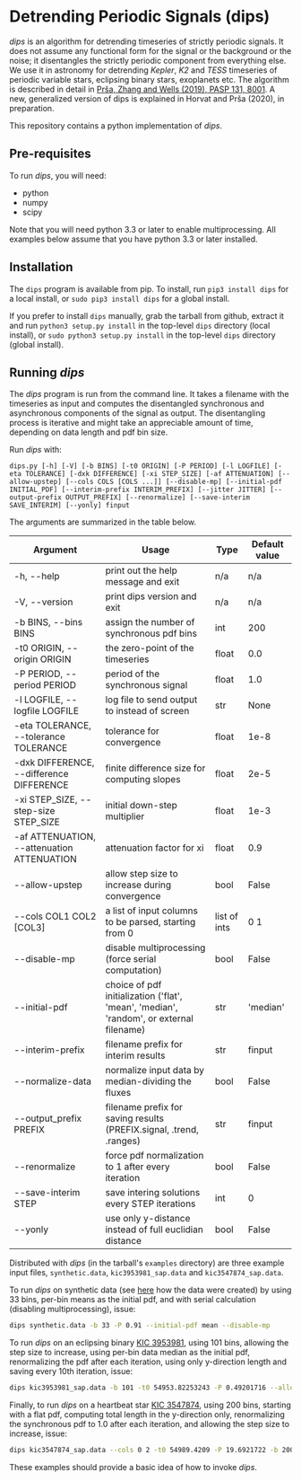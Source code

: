 Detrending Periodic Signals (dips)
==================================

_dips_ is an algorithm for detrending timeseries of strictly periodic signals. It does not assume any functional form for the signal or the background or the noise; it disentangles the strictly periodic component from everything else. We use it in astronomy for detrending _Kepler_, _K2_ and _TESS_ timeseries of periodic variable stars, eclipsing binary stars, exoplanets etc. The algorithm is described in detail in [Prša, Zhang and Wells (2019), PASP 131, 8001](https://ui.adsabs.harvard.edu/abs/2019PASP..131f8001P/abstract). A new, generalized version of dips is explained in Horvat and Prša (2020), in preparation.

This repository contains a python implementation of _dips_.

Pre-requisites
--------------

To run _dips_, you will need:

* python
* numpy
* scipy

Note that you will need python 3.3 or later to enable multiprocessing. All examples below assume that you have python 3.3 or later installed.

Installation
------------

The `dips` program is available from pip. To install, run `pip3 install dips` for a local install, or `sudo pip3 install dips` for a global install.

If you prefer to install `dips` manually, grab the tarball from github, extract it and run `python3 setup.py install` in the top-level `dips` directory (local install), or `sudo python3 setup.py install` in the top-level `dips` directory (global install).

Running _dips_
--------------

The _dips_ program is run from the command line. It takes a filename with the timeseries as input and computes the disentangled synchronous and asynchronous components of the signal as output. The disentangling process is iterative and might take an appreciable amount of time, depending on data length and pdf bin size.

Run _dips_ with:

`dips.py [-h] [-V] [-b BINS] [-t0 ORIGIN] [-P PERIOD] [-l LOGFILE] [-eta TOLERANCE] [-dxk DIFFERENCE] [-xi STEP_SIZE] [-af ATTENUATION] [--allow-upstep] [--cols COLS [COLS ...]] [--disable-mp] [--initial-pdf INITIAL_PDF] [--interim-prefix INTERIM_PREFIX] [--jitter JITTER] [--output-prefix OUTPUT_PREFIX] [--renormalize] [--save-interim SAVE_INTERIM] [--yonly] finput`

The arguments are summarized in the table below.

| Argument | Usage | Type | Default value |
|----------|-------|------|---------------|
| -h, --help | print out the help message and exit | n/a | n/a |
| -V, --version | print dips version and exit | n/a | n/a |
| -b BINS, --bins BINS | assign the number of synchronous pdf bins | int | 200 |
| -t0 ORIGIN, --origin ORIGIN | the zero-point of the timeseries | float | 0.0 |
| -P PERIOD, --period PERIOD | period of the synchronous signal | float | 1.0 |
| -l LOGFILE, --logfile LOGFILE | log file to send output to instead of screen | str | None |
| -eta TOLERANCE, --tolerance TOLERANCE | tolerance for convergence | float | 1e-8 |
| -dxk DIFFERENCE, --difference DIFFERENCE | finite difference size for computing slopes | float | 2e-5 |
| -xi STEP_SIZE, --step-size STEP_SIZE | initial down-step multiplier | float | 1e-3 |
| -af ATTENUATION, --attenuation ATTENUATION | attenuation factor for xi | float | 0.9 |
| --allow-upstep | allow step size to increase during convergence | bool | False |
| --cols COL1 COL2 \[COL3\] | a list of input columns to be parsed, starting from 0 | list of ints | 0 1 |
| --disable-mp | disable multiprocessing (force serial computation) | bool | False |
| --initial-pdf | choice of pdf initialization ('flat', 'mean', 'median', 'random', or external filename) | str | 'median' |
| --interim-prefix | filename prefix for interim results | str | finput |
| --normalize-data | normalize input data by median-dividing the fluxes | bool | False |
| --output_prefix PREFIX | filename prefix for saving results (PREFIX.signal, .trend, .ranges) | str | finput |
| --renormalize | force pdf normalization to 1 after every iteration | bool | False |
| --save-interim STEP | save intering solutions every STEP iterations | int | 0 |
| --yonly | use only y-distance instead of full euclidian distance | bool | False |

Distributed with _dips_ (in the tarball's `examples` directory) are three example input files, `synthetic.data`, `kic3953981_sap.data` and `kic3547874_sap.data`.

To run _dips_ on synthetic data (see [here](http://keplerEBs.villanova.edu/includes/DPS/dps_synthetic.html) how the data were created) by using 33 bins, per-bin means as the initial pdf, and with serial calculation (disabling multiprocessing), issue:

```bash
dips synthetic.data -b 33 -P 0.91 --initial-pdf mean --disable-mp
```

To run _dips_ on an eclipsing binary [KIC 3953981](http://keplerEBs.villanova.edu/overview/?k=3953981), using 101 bins, allowing the step size to increase, using per-bin data median as the initial pdf, renormalizing the pdf after each iteration, using only y-direction length and saving every 10th iteration, issue:

```bash
dips kic3953981_sap.data -b 101 -t0 54953.82253243 -P 0.49201716 --allow-upstep --initial-pdf median --save-interim 10 --interim-prefix eb --renormalize --yonly
```

Finally, to run _dips_ on a heartbeat star [KIC 3547874](http://keplerEBs.villanova.edu/overview/?k=3547874), using 200 bins, starting with a flat pdf, computing total length in the y-direction only, renormalizing the synchronous pdf to 1.0 after each iteration, and allowing the step size to increase, issue:

```bash
dips kic3547874_sap.data --cols 0 2 -t0 54989.4209 -P 19.6921722 -b 200 --yonly --initial-pdf flat --renormalize --allow-upstep
```

These examples should provide a basic idea of how to invoke _dips_.

